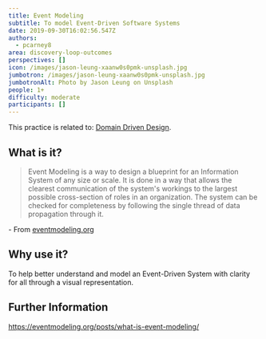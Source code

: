 ```yaml
---
title: Event Modeling
subtitle: To model Event-Driven Software Systems
date: 2019-09-30T16:02:56.547Z
authors:
  - pcarney8
area: discovery-loop-outcomes
perspectives: []
icon: /images/jason-leung-xaanw0s0pmk-unsplash.jpg
jumbotron: /images/jason-leung-xaanw0s0pmk-unsplash.jpg
jumbotronAlt: Photo by Jason Leung on Unsplash
people: 1+
difficulty: moderate
participants: []
---
```

This practice is related to: [Domain Driven Design](https://openpracticelibrary.com/perspective/domain-driven-design/).

## What is it?

> Event Modeling is a way to design a blueprint for an Information System of any size or scale. It is done in a way that allows the clearest communication of the system's workings to the largest possible cross-section of roles in an organization. The system can be checked for completeness by following the single thread of data propagation through it.

\- From [eventmodeling.org](https://eventmodeling.org/)

## Why use it?

To help better understand and model an Event-Driven System with clarity for all through a visual representation.

## Further Information

<https://eventmodeling.org/posts/what-is-event-modeling/>
